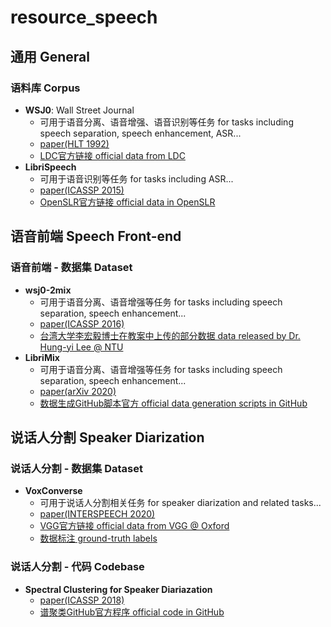 # resource_speech

## 通用 General

### 语料库 Corpus

* **WSJ0**: Wall Street Journal
    * 可用于语音分离、语音增强、语音识别等任务 for tasks including speech separation, speech enhancement, ASR...
    * [paper(HLT 1992)](https://dl.acm.org/doi/pdf/10.3115/1075527.1075614)
    * [LDC官方链接 official data from LDC](https://catalog.ldc.upenn.edu/LDC93S6A)
* **LibriSpeech**
    * 可用于语音识别等任务 for tasks including ASR...
    * [paper(ICASSP 2015)](https://www.danielpovey.com/files/2015_icassp_librispeech.pdf)
    * [OpenSLR官方链接 official data in OpenSLR](https://www.openslr.org/12/)

## 语音前端 Speech Front-end

### 语音前端 - 数据集 Dataset
* **wsj0-2mix**
    * 可用于语音分离、语音增强等任务 for tasks including speech separation, speech enhancement...
    * [paper(ICASSP 2016)](https://arxiv.org/abs/1508.04306)
    * [台湾大学李宏毅博士在教案中上传的部分数据 data released by Dr. Hung-yi Lee @ NTU](https://docs.google.com/presentation/d/1lskmHkti5tJjRvrl03mhuh_aMwfGA4M2Heayk5hL054/edit#slide=id.g80fe64a690_0_75)
* **LibriMix**
    * 可用于语音分离、语音增强等任务 for tasks including speech separation, speech enhancement... 
    * [paper(arXiv 2020)](https://arxiv.org/abs/2005.11262)
    * [数据生成GitHub脚本官方 official data generation scripts in GitHub](https://github.com/JorisCos/LibriMix)

## 说话人分割 Speaker Diarization

### 说话人分割 - 数据集 Dataset
* **VoxConverse**
    * 可用于说话人分割相关任务 for speaker diarization and related tasks...
    * [paper(INTERSPEECH 2020)](https://arxiv.org/abs/2007.01216)
    * [VGG官方链接 official data from VGG @ Oxford](https://www.robots.ox.ac.uk/~vgg/data/voxconverse/index.html)
    * [数据标注 ground-truth labels](https://github.com/joonson/voxconverse)

### 说话人分割 - 代码 Codebase
* **Spectral Clustering for Speaker Diariazation**
    * [paper(ICASSP 2018)](https://google.github.io/speaker-id/publications/LstmDiarization/)
    * [谱聚类GitHub官方程序 official code in GitHub](https://github.com/wq2012/SpectralCluster)


